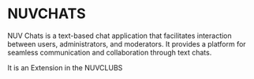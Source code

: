 # NUVCHATS

NUV Chats is a text-based chat application that facilitates interaction between users, administrators, and moderators. It provides a platform for seamless communication and collaboration through text chats.

It is an Extension in the NUVCLUBS
